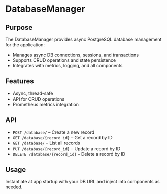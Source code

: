 # DatabaseManager

## Purpose

The DatabaseManager provides async PostgreSQL database management for the application:

- Manages async DB connections, sessions, and transactions
- Supports CRUD operations and state persistence
- Integrates with metrics, logging, and all components

## Features

- Async, thread-safe
- API for CRUD operations
- Prometheus metrics integration

## API

- `POST /database/` – Create a new record
- `GET /database/{record_id}` – Get a record by ID
- `GET /database/` – List all records
- `PUT /database/{record_id}` – Update a record by ID
- `DELETE /database/{record_id}` – Delete a record by ID

## Usage

Instantiate at app startup with your DB URL and inject into components as needed.
